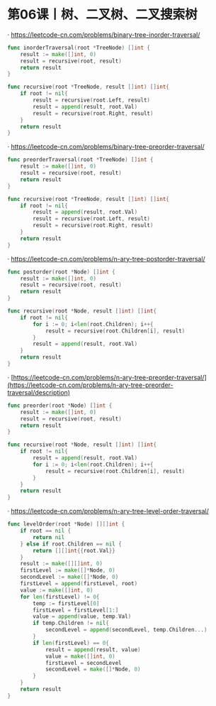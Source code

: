 # 第06课丨树、二叉树、二叉搜索树

· https://leetcode-cn.com/problems/binary-tree-inorder-traversal/

```go
func inorderTraversal(root *TreeNode) []int {
	result := make([]int, 0)
	result = recursive(root, result)
	return result
}

func recursive(root *TreeNode, result []int) []int{
	if root != nil{
		result = recursive(root.Left, result)
		result = append(result, root.Val)
		result = recursive(root.Right, result)
	}
	return result
}
```

· https://leetcode-cn.com/problems/binary-tree-preorder-traversal/

```go
func preorderTraversal(root *TreeNode) []int {
    result := make([]int, 0)
	result = recursive(root, result)
	return result
}

func recursive(root *TreeNode, result []int) []int{
	if root != nil{
        result = append(result, root.Val)
		result = recursive(root.Left, result)
		result = recursive(root.Right, result)
	}
	return result
}
```

· https://leetcode-cn.com/problems/n-ary-tree-postorder-traversal/

```go
func postorder(root *Node) []int {
	result := make([]int, 0)
	result = recursive(root, result)
	return result
}

func recursive(root *Node, result []int) []int{
	if root != nil{
		for i := 0; i<len(root.Children); i++{
			result = recursive(root.Children[i], result)
		}
        result = append(result, root.Val)
	}
	return result
}
```

· [https://leetcode-cn.com/problems/n-ary-tree-preorder-traversal/](https://leetcode-cn.com/problems/n-ary-tree-preorder-traversal/description)

```go
func preorder(root *Node) []int {
	result := make([]int, 0)
	result = recursive(root, result)
	return result
}

func recursive(root *Node, result []int) []int{
	if root != nil{
		result = append(result, root.Val)
		for i := 0; i<len(root.Children); i++{
			result = recursive(root.Children[i], result)
		}
	}
	return result
}
```

· https://leetcode-cn.com/problems/n-ary-tree-level-order-traversal/

```go
func levelOrder(root *Node) [][]int {
	if root == nil {
		return nil
	} else if root.Children == nil {
		return [][]int{{root.Val}}
	}
	result := make([][]int, 0)
	firstLevel := make([]*Node, 0)
	secondLevel := make([]*Node, 0)
	firstLevel = append(firstLevel, root)
	value := make([]int, 0)
	for len(firstLevel) != 0{
		temp := firstLevel[0]
		firstLevel = firstLevel[1:]
		value = append(value, temp.Val)
		if temp.Children != nil{
			secondLevel = append(secondLevel, temp.Children...)
		}
		if len(firstLevel) == 0{
			result = append(result, value)
			value = make([]int, 0)
			firstLevel = secondLevel
			secondLevel = make([]*Node, 0)
		}
	}
	return result
}
```